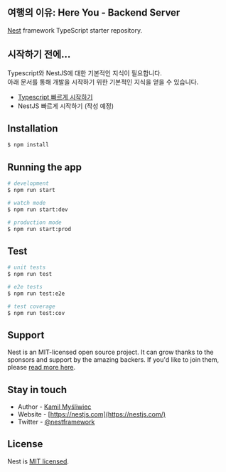 ## 여행의 이유: Here You - Backend Server

[Nest](https://github.com/nestjs/nest) framework TypeScript starter repository.

## 시작하기 전에...
Typescript와 NestJS에 대한 기본적인 지식이 필요합니다.\
아래 문서를 통해 개발을 시작하기 위한 기본적인 지식을 얻을 수 있습니다.

- [Typescript 빠르게 시작하기](docs/typescript-quick-start.md)
- NestJS 빠르게 시작하기 (작성 예정)

## Installation

```bash
$ npm install
```

## Running the app

```bash
# development
$ npm run start

# watch mode
$ npm run start:dev

# production mode
$ npm run start:prod
```

## Test

```bash
# unit tests
$ npm run test

# e2e tests
$ npm run test:e2e

# test coverage
$ npm run test:cov
```

## Support

Nest is an MIT-licensed open source project. It can grow thanks to the sponsors and support by the amazing backers. If you'd like to join them, please [read more here](https://docs.nestjs.com/support).

## Stay in touch

- Author - [Kamil Myśliwiec](https://kamilmysliwiec.com)
- Website - [https://nestjs.com](https://nestjs.com/)
- Twitter - [@nestframework](https://twitter.com/nestframework)

## License

Nest is [MIT licensed](LICENSE).
